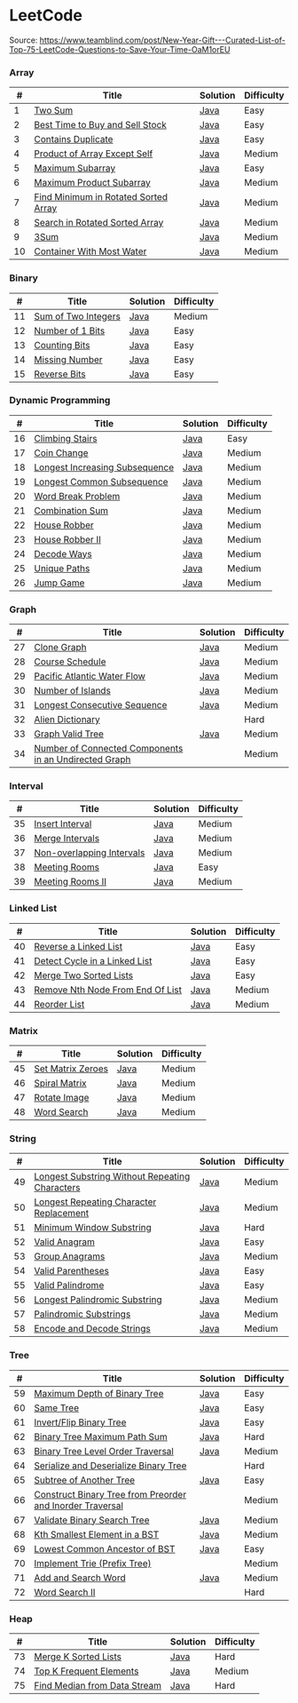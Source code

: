 
LeetCode
========

Source: https://www.teamblind.com/post/New-Year-Gift---Curated-List-of-Top-75-LeetCode-Questions-to-Save-Your-Time-OaM1orEU

### Array

| # | Title | Solution | Difficulty |
|---| ----- | -------- | ---------- |
|1|[Two Sum](https://leetcode.com/problems/two-sum/) |[Java](./src/main/problems/array/TwoSum.java)|Easy|
|2|[Best Time to Buy and Sell Stock](https://leetcode.com/problems/best-time-to-buy-and-sell-stock/) |[Java](./src/main/problems/array/BestTimeToBuyAndSellStock.java)|Easy|
|3|[Contains Duplicate](https://leetcode.com/problems/contains-duplicate/) |[Java](./src/main/problems/array/ContainsDuplicate.java)|Easy|
|4|[Product of Array Except Self](https://leetcode.com/problems/product-of-array-except-self/) |[Java](./src/main/problems/array/ProductOfArrayExceptSelf.java)|Medium|
|5|[Maximum Subarray](https://leetcode.com/problems/maximum-subarray/) |[Java](./src/main/problems/array/MaximumSubarray.java)|Easy|
|6|[Maximum Product Subarray](https://leetcode.com/problems/maximum-product-subarray/) |[Java](./src/main/problems/array//MaximumProductSubarray.java)|Medium|
|7|[Find Minimum in Rotated Sorted Array](https://leetcode.com/problems/find-minimum-in-rotated-sorted-array/) |[Java](./src/main/problems/array/FindMinimumInRotatedSortedArray.java)|Medium|
|8|[Search in Rotated Sorted Array](https://leetcode.com/problems/search-in-rotated-sorted-array/) |[Java](./src/main/problems/array/SearchInRotatedSortedArray.java)|Medium|
|9|[3Sum](https://leetcode.com/problems/3sum/) |[Java](./src/main/problems/array/ThreeSum.java)|Medium|
|10|[Container With Most Water](https://leetcode.com/problems/container-with-most-water/) |[Java](./src/main/problems/array/ContainerWithMostWater.java)|Medium|

### Binary


| # | Title | Solution | Difficulty |
|---| ----- | -------- | ---------- |
|11|[Sum of Two Integers](https://leetcode.com/problems/sum-of-two-integers/) |[Java](./src/main/problems/binary/SumOfTwoIntegers.java)|Medium|
|12|[Number of 1 Bits](https://leetcode.com/problems/number-of-1-bits/) |[Java](./src/main/problems/binary/NumberOfOneBits.java)|Easy|
|13|[Counting Bits](https://leetcode.com/problems/counting-bits/) |[Java](./src/main/problems/binary/CountingBits.java)|Easy|
|14|[Missing Number](https://leetcode.com/problems/missing-number/) |[Java](./src/main/problems/binary/MissingNumber.java)|Easy|
|15|[Reverse Bits](https://leetcode.com/problems/reverse-bits/) |[Java](./src/main/problems/binary/ReverseBits.java)|Easy|

### Dynamic Programming 

| # | Title | Solution | Difficulty |
|---| ----- | -------- | ---------- |
|16|[Climbing Stairs](https://leetcode.com/problems/climbing-stairs/) |[Java](./src/main/problems/dp/ClimbingStairs.java)|Easy|
|17|[Coin Change](https://leetcode.com/problems/coin-change/) |[Java](./src/main/problems/dp/CoinChange.java)|Medium|
|18|[Longest Increasing Subsequence](https://leetcode.com/problems/longest-increasing-subsequence/) |[Java](./src/main/problems/dp/LongestIncreasingSubsequence.java)|Medium|
|19|[Longest Common Subsequence](https://leetcode.com/problems/longest-common-subsequence/) |[Java](./src/main/problems/dp/LongestCommonSubsequence.java)|Medium|
|20|[Word Break Problem](https://leetcode.com/problems/word-break/) |[Java](./src/main/problems/dp/WordBreak.java)|Medium|
|21|[Combination Sum](https://leetcode.com/problems/combination-sum-iv/) |[Java](./src/main/problems/dp/CombinationSumIV.java)|Medium|
|22|[House Robber](https://leetcode.com/problems/house-robber/) |[Java](./src/main/problems/dp/HouseRobber.java)|Medium|
|23|[House Robber II](https://leetcode.com/problems/house-robber-ii/) |[Java](./src/main/problems/dp/HouseRobberII.java)|Medium|
|24|[Decode Ways](https://leetcode.com/problems/decode-ways/) |[Java](./src/main/problems/dp/DecodeWays.java)|Medium|
|25|[Unique Paths](https://leetcode.com/problems/unique-paths/) |[Java](./src/main/problems/dp/UniquePaths.java)|Medium|
|26|[Jump Game](https://leetcode.com/problems/jump-game/) |[Java](./src/main/problems/dp/JumpGame.java)|Medium|

### Graph

| # | Title | Solution | Difficulty |
|---| ----- | -------- | ---------- |
|27|[Clone Graph](https://leetcode.com/problems/clone-graph/) |[Java](./src/main/problems/graph/CloneGraph.java)|Medium|
|28|[Course Schedule](https://leetcode.com/problems/course-schedule/) |[Java](./src/main/problems/graph/CourseSchedule.java)|Medium|
|29|[Pacific Atlantic Water Flow](https://leetcode.com/problems/pacific-atlantic-water-flow/) |[Java](./src/main/problems/graph/PacificAtlanticWaterFlow.java)|Medium|
|30|[Number of Islands](https://leetcode.com/problems/number-of-islands/) |[Java](./src/main/problems/graph/NumberOfIslands.java)|Medium|
|31|[Longest Consecutive Sequence](https://leetcode.com/problems/longest-consecutive-sequence/) |[Java](./src/main/problems/graph/LongestConsecutiveSequence.java)|Medium|
|32|[Alien Dictionary](https://leetcode.com/problems/alien-dictionary/) | |Hard|
|33|[Graph Valid Tree](https://leetcode.com/problems/graph-valid-tree/) |[Java](./src/main/problems/graph/GraphValidTree.java)|Medium|
|34|[Number of Connected Components in an Undirected Graph](https://leetcode.com/problems/number-of-connected-components-in-an-undirected-graph/) | |Medium|

### Interval

| # | Title | Solution | Difficulty |
|---| ----- | -------- | ---------- |
|35|[Insert Interval](https://leetcode.com/problems/insert-interval/) |[Java](./src/main/problems/interval/InsertInterval.java)|Medium|
|36|[Merge Intervals](https://leetcode.com/problems/merge-intervals/) |[Java](./src/main/problems/interval/MergeIntervals.java)|Medium|
|37|[Non-overlapping Intervals](https://leetcode.com/problems/non-overlapping-intervals/) |[Java](./src/main/problems/interval/NonOverlappingIntervals.java)|Medium|
|38|[Meeting Rooms](https://leetcode.com/problems/meeting-rooms/) |[Java](./src/main/problems/interval/MeetingRooms.java)|Easy|
|39|[Meeting Rooms II](https://leetcode.com/problems/meeting-rooms-ii/) |[Java](./src/main/problems/interval/MeetingRoomsII.java)|Medium|

### Linked List

| # | Title | Solution | Difficulty |
|---| ----- | -------- | ---------- |
|40|[Reverse a Linked List](https://leetcode.com/problems/reverse-linked-list/) |[Java](./src/main/problems/linkedlist/ReverseLinkedList.java)|Easy|
|41|[Detect Cycle in a Linked List](https://leetcode.com/problems/linked-list-cycle/) |[Java](./src/main/problems/linkedlist/DetectCycleInALinkedList.java)|Easy|
|42|[Merge Two Sorted Lists](https://leetcode.com/problems/merge-two-sorted-lists/) |[Java](./src/main/problems/linkedlist/MergeTwoSortedLists.java)|Easy|
|43|[Remove Nth Node From End Of List](https://leetcode.com/problems/remove-nth-node-from-end-of-list/) |[Java](./src/main/problems/linkedlist/RemoveNthNodeFromEndOfList.java)|Medium|
|44|[Reorder List](https://leetcode.com/problems/reorder-list/) |[Java](./src/main/problems/linkedlist/ReorderList.java)|Medium|

### Matrix

| # | Title | Solution | Difficulty |
|---| ----- | -------- | ---------- |
|45|[Set Matrix Zeroes](https://leetcode.com/problems/set-matrix-zeroes/) |[Java](./src/main/problems/matrix/SetMatrixZeros.java)|Medium|
|46|[Spiral Matrix](https://leetcode.com/problems/spiral-matrix/) |[Java](./src/main/problems/matrix/SpiralMatrix.java)|Medium|
|47|[Rotate Image](https://leetcode.com/problems/rotate-image/) |[Java](./src/main/problems/matrix/RotateImage.java)|Medium|
|48|[Word Search](https://leetcode.com/problems/word-search/) |[Java](./src/main/problems/matrix/WordSearch.java)|Medium|

### String

| # | Title | Solution | Difficulty |
|---| ----- | -------- | ---------- |
|49|[Longest Substring Without Repeating Characters](https://leetcode.com/problems/longest-substring-without-repeating-characters/) |[Java](./src/main/problems/string/LongestSubstringWithoutRepeatingCharacters.java)|Medium|
|50|[Longest Repeating Character Replacement](https://leetcode.com/problems/longest-repeating-character-replacement/) |[Java](./src/main/problems/string/LongestRepeatingCharacterReplacement.java)|Medium|
|51|[Minimum Window Substring](https://leetcode.com/problems/minimum-window-substring/) |[Java](./src/main/problems/string/MinimumWindowSubstring.java)|Hard|
|52|[Valid Anagram](https://leetcode.com/problems/valid-anagram/) |[Java](./src/main/problems/string/ValidAnagram.java)|Easy|
|53|[Group Anagrams](https://leetcode.com/problems/group-anagrams/) |[Java](./src/main/problems/string/GroupAnagrams.java)|Medium|
|54|[Valid Parentheses](https://leetcode.com/problems/valid-parentheses/) |[Java](./src/main/problems/string/ValidParentheses.java)|Easy|
|55|[Valid Palindrome](https://leetcode.com/problems/valid-palindrome/) |[Java](./src/main/problems/string/ValidPalindrome.java)|Easy|
|56|[Longest Palindromic Substring](https://leetcode.com/problems/longest-palindromic-substring/) |[Java](./src/main/problems/string/LongestPalindromicSubstring.java)|Medium|
|57|[Palindromic Substrings](https://leetcode.com/problems/palindromic-substrings/) |[Java](./src/main/problems/string/PalindromicSubstrings.java)|Medium|
|58|[Encode and Decode Strings](https://leetcode.com/problems/encode-and-decode-strings/) |[Java](./src/main/problems/string/EncodeAndDecodeStrings.java)|Medium|

### Tree

| # | Title | Solution | Difficulty |
|---| ----- | -------- | ---------- |
|59|[Maximum Depth of Binary Tree](https://leetcode.com/problems/maximum-depth-of-binary-tree/) |[Java](./src/main/problems/tree/MaximumDepthOfBinaryTree.java)|Easy|
|60|[Same Tree](https://leetcode.com/problems/same-tree/) |[Java](./src/main/problems/tree/SameTree.java)|Easy|
|61|[Invert/Flip Binary Tree](https://leetcode.com/problems/invert-binary-tree/) |[Java](./src/main/problems/tree/InvertBinaryTree.java)|Easy|
|62|[Binary Tree Maximum Path Sum](https://leetcode.com/problems/binary-tree-maximum-path-sum/) |[Java](./src/main/problems/tree/BinaryTreeMaximumPathSum.java)|Hard|
|63|[Binary Tree Level Order Traversal](https://leetcode.com/problems/binary-tree-level-order-traversal/) |[Java](./src/main/problems/tree/BinaryTreeLevelOrderTraversal.java)|Medium|
|64|[Serialize and Deserialize Binary Tree](https://leetcode.com/problems/serialize-and-deserialize-binary-tree/) | |Hard|
|65|[Subtree of Another Tree](https://leetcode.com/problems/subtree-of-another-tree/) |[Java](./src/main/problems/tree/SubtreeOfAnotherTree.java)|Easy|
|66|[Construct Binary Tree from Preorder and Inorder Traversal](https://leetcode.com/problems/construct-binary-tree-from-preorder-and-inorder-traversal/) | |Medium|
|67|[Validate Binary Search Tree](https://leetcode.com/problems/validate-binary-search-tree/) |[Java](./src/main/problems/tree/ValidateBinarySearchTree.java)|Medium|
|68|[Kth Smallest Element in a BST](https://leetcode.com/problems/kth-smallest-element-in-a-bst/) |[Java](./src/main/problems/tree/KthSmallestElementInBinaryTree.java)|Medium|
|69|[Lowest Common Ancestor of BST](https://leetcode.com/problems/lowest-common-ancestor-of-a-binary-search-tree/) |[Java](./src/main/problems/tree/LowestCommonAncestorOfBinarySearchTree.java)|Easy|
|70|[Implement Trie (Prefix Tree)](https://leetcode.com/problems/implement-trie-prefix-tree/) | |Medium|
|71|[Add and Search Word](https://leetcode.com/problems/add-and-search-word-data-structure-design/) |[Java](./src/main/problems/tree/AddAndSearchWord.java)|Medium|
|72|[Word Search II](https://leetcode.com/problems/word-search-ii/) | |Hard|

### Heap

| # | Title | Solution | Difficulty |
|---| ----- | -------- | ---------- |
|73|[Merge K Sorted Lists](https://leetcode.com/problems/merge-k-sorted-lists/) |[Java](./src/main/problems/heap/MergeKSortedLists.java)|Hard|
|74|[Top K Frequent Elements](https://leetcode.com/problems/top-k-frequent-elements/) |[Java](./src/main/problems/heap/TopKFrequentElements.java)|Medium|
|75|[Find Median from Data Stream](https://leetcode.com/problems/find-median-from-data-stream/) |[Java](./src/main/problems/heap/FindMedianFromDataStream.java)|Hard|
